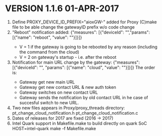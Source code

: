 VERSION 1.1.6 01-APR-2017
=================================================================================================
1. Define PROXY_DEVICE_ID_PREFIX="aioxGW-" added for Proxy (C)make file to be able change the gatewayID prefix w/o code change
2. "Reboot" notification added:
    {"measures": [{"deviceId": "<deviceID>","params": [{"name": "reboot", "value": "<N>"}]}]}
   - V = 1 if the gateway is going to be rebooted by any reason (including the command from the cloud)
   - V = 2 on gateway's startup - i.e. after the reboot
3. Notification for main URL change by the gateway:
    {"measures": [{"deviceId": "<deviceID>", "params": [{"name": "cloud", "value": "<new cloud URL>"}]}]}
    The order is:
    - Gateway get new main URL
    - Gateway get new contact URL & new auth token
    - Gateway switches on new contact URL
    - Gateway sends the notification by old contact URL in he case of succesful switch to new URL.
4. Two new files appears in Proxy/proxy_threads directory:
    pt_change_cloud_notification.h
    pt_change_cloud_notification.c
5. Dates of releases for 2017 are fixed (2016 -> 2017)
6. Intel Quark support in Makefile.make
   to build directly on quark SoC HOST=intel-quark make -f Makefile.make

